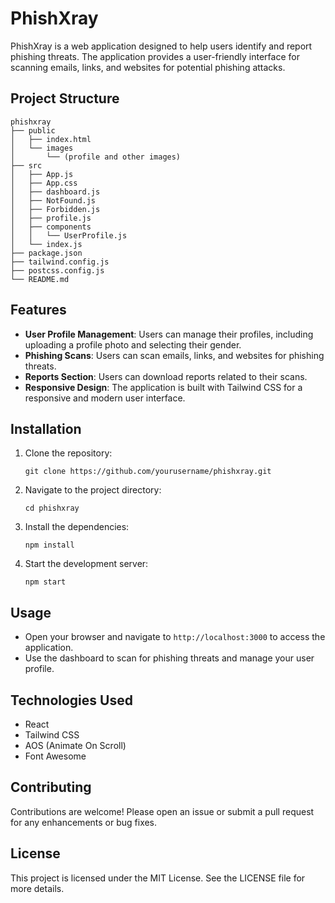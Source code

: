 # PhishXray

PhishXray is a web application designed to help users identify and report phishing threats. The application provides a user-friendly interface for scanning emails, links, and websites for potential phishing attacks.

## Project Structure

```
phishxray
├── public
│   ├── index.html
│   └── images
│       └── (profile and other images)
├── src
│   ├── App.js
│   ├── App.css
│   ├── dashboard.js
│   ├── NotFound.js
│   ├── Forbidden.js
│   ├── profile.js
│   ├── components
│   │   └── UserProfile.js
│   └── index.js
├── package.json
├── tailwind.config.js
├── postcss.config.js
└── README.md
```

## Features

- **User Profile Management**: Users can manage their profiles, including uploading a profile photo and selecting their gender.
- **Phishing Scans**: Users can scan emails, links, and websites for phishing threats.
- **Reports Section**: Users can download reports related to their scans.
- **Responsive Design**: The application is built with Tailwind CSS for a responsive and modern user interface.

## Installation

1. Clone the repository:
   ```
   git clone https://github.com/yourusername/phishxray.git
   ```
2. Navigate to the project directory:
   ```
   cd phishxray
   ```
3. Install the dependencies:
   ```
   npm install
   ```
4. Start the development server:
   ```
   npm start
   ```

## Usage

- Open your browser and navigate to `http://localhost:3000` to access the application.
- Use the dashboard to scan for phishing threats and manage your user profile.

## Technologies Used

- React
- Tailwind CSS
- AOS (Animate On Scroll)
- Font Awesome

## Contributing

Contributions are welcome! Please open an issue or submit a pull request for any enhancements or bug fixes.

## License

This project is licensed under the MIT License. See the LICENSE file for more details.